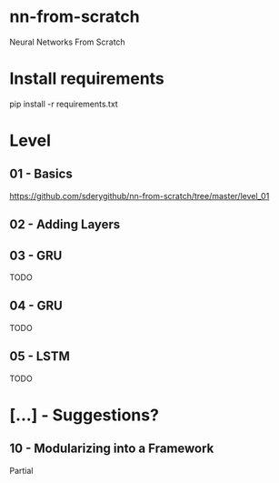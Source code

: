 # nn-from-scratch
Neural Networks From Scratch


# Install requirements
pip install -r requirements.txt


# Level

## 01 - Basics
https://github.com/sderygithub/nn-from-scratch/tree/master/level_01

## 02 - Adding Layers

## 03 - GRU
TODO

## 04 - GRU
TODO

## 05 - LSTM
TODO

# [...] - Suggestions?

## 10 - Modularizing into a Framework
Partial
